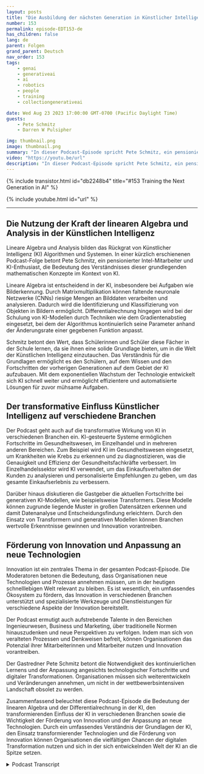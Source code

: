 ```yaml
---
layout: posts
title: "Die Ausbildung der nächsten Generation in Künstlicher Intelligenz"
number: 153
permalink: episode-EDT153-de
has_children: false
lang: de
parent: Folgen
grand_parent: Deutsch
nav_order: 153
tags:
    - genai
    - generativeai
    - ai
    - robotics
    - people
    - training
    - collectiongenerativeai

date: Wed Aug 23 2023 17:00:00 GMT-0700 (Pacific Daylight Time)
guests:
    - Pete Schmitz
    - Darren W Pulsipher

img: thumbnail.png
image: thumbnail.png
summary: "In dieser Podcast-Episode spricht Pete Schmitz, ein pensionierter Account Executive von Intel, über seine Arbeit mit Schülern, bei der er ihnen künstliche Intelligenz (KI) beibringt und wie sie diese in ihren Robotikwettbewerben einsetzen können. Er erklärt, dass diese Wettbewerbe die Nutzung von Autonomie erfordern und KI eine entscheidende Komponente dafür ist. Pete teilt ein Beispiel dafür, wie KI-gestützte Bilderkennung im unbemannten Oberflächenfahrzeug D Hunter der Defense Advanced Research Projects Agency (DARPA) eingesetzt wird."
video: "https://youtu.be/url"
description: "In dieser Podcast-Episode spricht Pete Schmitz, ein pensionierter Account Executive von Intel, über seine Arbeit mit Schülern, bei der er ihnen künstliche Intelligenz (KI) beibringt und wie sie diese in ihren Robotikwettbewerben einsetzen können. Er erklärt, dass diese Wettbewerbe die Nutzung von Autonomie erfordern und KI eine entscheidende Komponente dafür ist. Pete teilt ein Beispiel dafür, wie KI-gestützte Bilderkennung im unbemannten Oberflächenfahrzeug D Hunter der Defense Advanced Research Projects Agency (DARPA) eingesetzt wird."
---
```


<div>
{% include transistor.html id="db2248b4" title="#153 Training the Next Generation in AI" %}

{% include youtube.html id="url" %}
</div>

---

## Die Nutzung der Kraft der linearen Algebra und Analysis in der Künstlichen Intelligenz

Lineare Algebra und Analysis bilden das Rückgrat von Künstlicher Intelligenz (KI) Algorithmen und Systemen. In einer kürzlich erschienenen Podcast-Folge betont Pete Schmitz, ein pensionierter Intel-Mitarbeiter und KI-Enthusiast, die Bedeutung des Verständnisses dieser grundlegenden mathematischen Konzepte im Kontext von KI.

Lineare Algebra ist entscheidend in der KI, insbesondere bei Aufgaben wie Bilderkennung. Durch Matrixmultiplikation können faltende neuronale Netzwerke (CNNs) riesige Mengen an Bilddaten verarbeiten und analysieren. Dadurch wird die Identifizierung und Klassifizierung von Objekten in Bildern ermöglicht. Differentialrechnung hingegen wird bei der Schulung von KI-Modellen durch Techniken wie dem Gradientenabstieg eingesetzt, bei dem der Algorithmus kontinuierlich seine Parameter anhand der Änderungsrate einer gegebenen Funktion anpasst.

Schmitz betont den Wert, dass Schülerinnen und Schüler diese Fächer in der Schule lernen, da sie ihnen eine solide Grundlage bieten, um in die Welt der Künstlichen Intelligenz einzutauchen. Das Verständnis für die Grundlagen ermöglicht es den Schülern, auf dem Wissen und den Fortschritten der vorherigen Generationen auf dem Gebiet der KI aufzubauen. Mit dem exponentiellen Wachstum der Technologie entwickelt sich KI schnell weiter und ermöglicht effizientere und automatisierte Lösungen für zuvor mühsame Aufgaben.

## Der transformative Einfluss Künstlicher Intelligenz auf verschiedene Branchen

Der Podcast geht auch auf die transformative Wirkung von KI in verschiedenen Branchen ein. KI-gesteuerte Systeme ermöglichen Fortschritte im Gesundheitswesen, im Einzelhandel und in mehreren anderen Bereichen. Zum Beispiel wird KI im Gesundheitswesen eingesetzt, um Krankheiten wie Krebs zu erkennen und zu diagnostizieren, was die Genauigkeit und Effizienz der Gesundheitsfachkräfte verbessert. Im Einzelhandelssektor wird KI verwendet, um das Einkaufsverhalten der Kunden zu analysieren und personalisierte Empfehlungen zu geben, um das gesamte Einkaufserlebnis zu verbessern.

Darüber hinaus diskutieren die Gastgeber die aktuellen Fortschritte bei generativen KI-Modellen, wie beispielsweise Transformers. Diese Modelle können zugrunde liegende Muster in großen Datensätzen erkennen und damit Datenanalyse und Entscheidungsfindung erleichtern. Durch den Einsatz von Transformern und generativen Modellen können Branchen wertvolle Erkenntnisse gewinnen und Innovation vorantreiben.

## Förderung von Innovation und Anpassung an neue Technologien

Innovation ist ein zentrales Thema in der gesamten Podcast-Episode. Die Moderatoren betonen die Bedeutung, dass Organisationen neue Technologien und Prozesse annehmen müssen, um in der heutigen schnelllebigen Welt relevant zu bleiben. Es ist wesentlich, ein umfassendes Ökosystem zu fördern, das Innovation in verschiedenen Branchen unterstützt und spezialisierte Werkzeuge und Dienstleistungen für verschiedene Aspekte der Innovation bereitstellt.

Der Podcast ermutigt auch aufstrebende Talente in den Bereichen Ingenieurwesen, Business und Marketing, über traditionelle Normen hinauszudenken und neue Perspektiven zu verfolgen. Indem man sich von veralteten Prozessen und Denkweisen befreit, können Organisationen das Potenzial ihrer Mitarbeiterinnen und Mitarbeiter nutzen und Innovation vorantreiben.

Der Gastredner Pete Schmitz betont die Notwendigkeit des kontinuierlichen Lernens und der Anpassung angesichts technologischer Fortschritte und digitaler Transformationen. Organisationen müssen sich weiterentwickeln und Veränderungen annehmen, um nicht in der wettbewerbsintensiven Landschaft obsolet zu werden.

Zusammenfassend beleuchtet diese Podcast-Episode die Bedeutung der linearen Algebra und der Differentialrechnung in der KI, den transformierenden Einfluss der KI in verschiedenen Branchen sowie die Wichtigkeit der Förderung von Innovation und der Anpassung an neue Technologien. Durch ein umfassendes Verständnis der Grundlagen der KI, den Einsatz transformierender Technologien und die Förderung von Innovation können Organisationen die vielfältigen Chancen der digitalen Transformation nutzen und sich in der sich entwickelnden Welt der KI an die Spitze setzen.



<details>
<summary> Podcast Transcript </summary>

<p></p>

</details>
